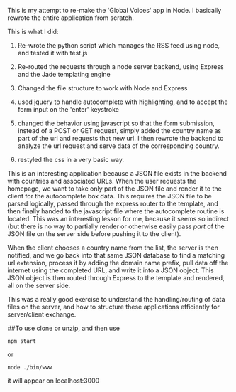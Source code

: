 This is my attempt to re-make the 'Global Voices' app in Node.  I basically rewrote the entire application from scratch.

This is what I did:

1) Re-wrote the python script which manages the RSS feed using node, and tested it with test.js

2) Re-routed the requests through a node server backend, using Express and the Jade templating engine

3) Changed the file structure to work with Node and Express

4) used jquery to handle autocomplete with highlighting, and to accept the form input on the 'enter' keystroke

5) changed the behavior using javascript so that the form submission, instead of a POST or GET request, simply added the country name as part of the url and requests that new url.  I then rewrote the backend to analyze the url request and serve data of the corresponding country. 

6) restyled the css in a very basic way.


This is an interesting application because a JSON file exists in the backend with countries and associated URLs.  When the user requests the homepage, we want to take only part of the JSON file and render it to the client for the autocomplete box data. This requires the JSON file to be parsed logically, passed through the express router to the template, and then finally handed to the javascript file where the autocomplete routine is located.  This was an interesting lesson for me, because it seems so indirect (but there is no way to partially render or otherwise easily pass *part* of the JSON file on the server side before pushing it to the client).  

When the client chooses a country name from the list, the server is then notified, and we go back into that same JSON database to find a matching url extension, process it by adding the domain name prefix, pull data off the internet using the completed URL, and write it into a JSON object.  This JSON object is then routed through Express to the template and rendered, all on the server side.

This was a really good exercise to understand the handling/routing of data files on the server, and how to structure these applications efficiently for server/client exchange.  



##To use
clone or unzip, and then use
```
npm start 
```
or 
```
node ./bin/www
```

it will appear on localhost:3000


